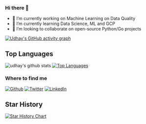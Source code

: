 ### Hi there 👋

- 🔭 I’m currently working on Machine Learning on Data Quality
- 🌱 I’m currently learning Data Science, ML and GCP
- 👯 I’m looking to collaborate on open-source Python/Go projects

<!--
**udhayprakash/udhayprakash** is a ✨ _special_ ✨ repository because its `README.md` (this file) appears on your GitHub profile.

Here are some ideas to get you started:

- 🤔 I’m looking for help with ...
- 💬 Ask me about ...
- 📫 How to reach me: ...
- 😄 Pronouns: ...
- ⚡ Fun fact: ...
-->


[![Udhay's GitHub activity graph](https://img.shields.io/github/commit-activity/m/udhayprakash/udhayprakash?label=Commit%20Activity&logo=github&style=flat-square)](https://github.com/udhayprakash/udhayprakash)

## Top Languages

![udhay's github stats](https://github-readme-stats.vercel.app/api?username=udhayprakash&show_icons=true&theme=radical&count_private=true)
[![Top Languages](https://github-readme-stats.vercel.app/api/top-langs/?username=udhayprakash&layout=compact&theme=radical)](https://github.com/anuraghazra/github-readme-stats)

<h3>Where to find me</h3>
<p>
	<a href="https://github.com/udhayprakash" target="_blank"><img alt="Github" src="https://img.shields.io/badge/GitHub-%2312100E.svg?&style=for-the-badge&logo=Github&logoColor=white" /></a> 
	<a href="https://twitter.com/uday3prakash" target="_blank"><img alt="Twitter" src="https://img.shields.io/badge/twitter-%231DA1F2.svg?&style=for-the-badge&logo=twitter&logoColor=white" /></a> 
	<a href="https://www.linkedin.com/in/udhayprakashpethakamsetty/" target="_blank"><img alt="LinkedIn" src="https://img.shields.io/badge/linkedin-%230077B5.svg?&style=for-the-badge&logo=linkedin&logoColor=white" /></a> 
</p>

## Star History

[![Star History Chart](https://api.star-history.com/svg?repos=udhayprakash/PythonMaterial,udhayprakash/GoLangMaterial,udhayprakash/DataScienceMaterial,udhayprakash/Python_for_interview_preparation,udhayprakash/RustMaterial&type=Date)](https://star-history.com/#udhayprakash/PythonMaterial&udhayprakash/GoLangMaterial&udhayprakash/DataScienceMaterial&udhayprakash/Python_for_interview_preparation&udhayprakash/RustMaterial&Date)
